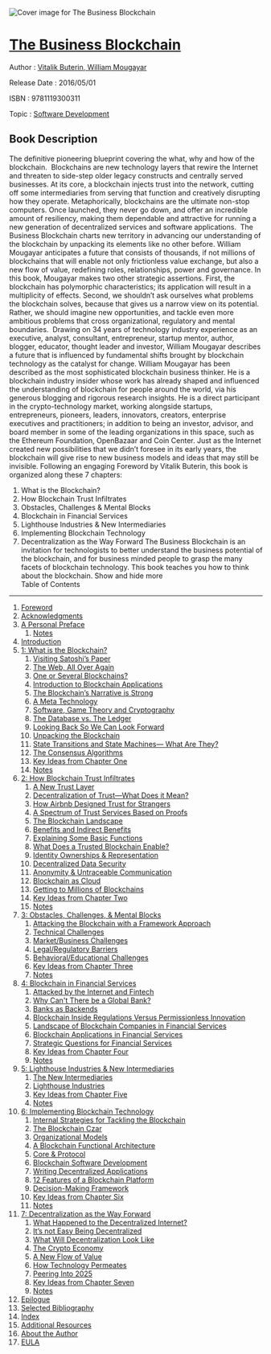 ![Cover image for The Business Blockchain](https://imgdetail.ebookreading.net/cover/cover/software_development/EB9781119300311.jpg)

[The Business Blockchain](https://ebookreading.net/view/book/The+Business+Blockchain-EB9781119300311_1.html "The Business Blockchain")
====================================================================================================================

Author : [Vitalik Buterin](https://ebookreading.net/search/author/Vitalik+Buterin),[ William Mougayar](https://ebookreading.net/search/author/+William+Mougayar)

Release Date : 2016/05/01

ISBN : 9781119300311

Topic : [Software Development](https://ebookreading.net/search/category/software-development)

Book Description
-----------------

 The definitive pioneering blueprint covering the what, why and how of the blockchain. 
Blockchains are new technology layers that rewire the Internet and threaten to side-step older legacy constructs and centrally served businesses. At its core, a blockchain injects trust into the network, cutting off some intermediaries from serving that function and creatively disrupting how they operate. Metaphorically, blockchains are the ultimate non-stop computers. Once launched, they never go down, and offer an incredible amount of resiliency, making them dependable and attractive for running a new generation of decentralized services and software applications. 
The Business Blockchain charts new territory in advancing our understanding of the blockchain by unpacking its elements like no other before. William Mougayar anticipates a future that consists of thousands, if not millions of blockchains that will enable not only frictionless value exchange, but also a new flow of value, redefining roles, relationships, power and governance. In this book, Mougayar makes two other strategic assertions. First, the blockchain has polymorphic characteristics; its application will result in a multiplicity of effects. Second, we shouldn’t ask ourselves what problems the blockchain solves, because that gives us a narrow view on its potential. Rather, we should imagine new opportunities, and tackle even more ambitious problems that cross organizational, regulatory and mental boundaries. 
Drawing on 34 years of technology industry experience as an executive, analyst, consultant, entrepreneur, startup mentor, author, blogger, educator, thought leader and investor, William Mougayar describes a future that is influenced by fundamental shifts brought by blockchain technology as the catalyst for change. William Mougayar has been described as the most sophisticated blockchain business thinker. He is a blockchain industry insider whose work has already shaped and influenced the understanding of blockchain for people around the world, via his generous blogging and rigorous research insights. He is a direct participant in the crypto-technology market, working alongside startups, entrepreneurs, pioneers, leaders, innovators, creators, enterprise executives and practitioners; in addition to being an investor, advisor, and board member in some of the leading organizations in this space, such as the Ethereum Foundation, OpenBazaar and Coin Center.
Just as the Internet created new possibilities that we didn’t foresee in its early years, the blockchain will give rise to new business models and ideas that may still be invisible. Following an engaging Foreword by Vitalik Buterin, this book is organized along these 7 chapters:
1. What is the Blockchain?
2. How Blockchain Trust Infiltrates
3. Obstacles, Challenges &amp; Mental Blocks
4. Blockchain in Financial Services
5. Lighthouse Industries &amp; New Intermediaries
6. Implementing Blockchain Technology
7. Decentralization as the Way Forward
The Business Blockchain is an invitation for technologists to better understand the business potential of the blockchain, and for business minded people to grasp the many facets of blockchain technology. This book teaches you how to think about the blockchain.
        Show and hide more                
Table of Contents
-----------------

1. [Foreword](https://ebookreading.net/view/book/The+Business+Blockchain-EB9781119300311_6.html)
1. [Acknowledgments](https://ebookreading.net/view/book/The+Business+Blockchain-EB9781119300311_7.html)
1. [A Personal Preface](https://ebookreading.net/view/book/The+Business+Blockchain-EB9781119300311_8.html)
    1. [Notes](https://ebookreading.net/view/book/The+Business+Blockchain-EB9781119300311_8.html#notes)
1. [Introduction](https://ebookreading.net/view/book/The+Business+Blockchain-EB9781119300311_9.html)
1. [1: What is the Blockchain?](https://ebookreading.net/view/book/The+Business+Blockchain-EB9781119300311_10.html)
    1. [Visiting Satoshi’s Paper](https://ebookreading.net/view/book/The+Business+Blockchain-EB9781119300311_10.html#c01-sec-1)
    1. [The Web, All Over Again](https://ebookreading.net/view/book/The+Business+Blockchain-EB9781119300311_10.html#c01-sec-2)
    1. [One or Several Blockchains?](https://ebookreading.net/view/book/The+Business+Blockchain-EB9781119300311_10.html#c01-sec-3)
    1. [Introduction to Blockchain Applications](https://ebookreading.net/view/book/The+Business+Blockchain-EB9781119300311_10.html#c01-sec-4)
    1. [The Blockchain’s Narrative is Strong](https://ebookreading.net/view/book/The+Business+Blockchain-EB9781119300311_10.html#c01-sec-5)
    1. [A Meta Technology](https://ebookreading.net/view/book/The+Business+Blockchain-EB9781119300311_10.html#c01-sec-6)
    1. [Software, Game Theory and Cryptography](https://ebookreading.net/view/book/The+Business+Blockchain-EB9781119300311_10.html#c01-sec-7)
    1. [The Database vs. The Ledger](https://ebookreading.net/view/book/The+Business+Blockchain-EB9781119300311_10.html#c01-sec-8)
    1. [Looking Back So We Can Look Forward](https://ebookreading.net/view/book/The+Business+Blockchain-EB9781119300311_10.html#c01-sec-9)
    1. [Unpacking the Blockchain](https://ebookreading.net/view/book/The+Business+Blockchain-EB9781119300311_10.html#c01-sec-10)
    1. [State Transitions and State Machines— What Are They?](https://ebookreading.net/view/book/The+Business+Blockchain-EB9781119300311_10.html#c01-sec-21)
    1. [The Consensus Algorithms](https://ebookreading.net/view/book/The+Business+Blockchain-EB9781119300311_10.html#c01-sec-22)
    1. [Key Ideas from Chapter One](https://ebookreading.net/view/book/The+Business+Blockchain-EB9781119300311_10.html#c01-sec-23)
    1. [Notes](https://ebookreading.net/view/book/The+Business+Blockchain-EB9781119300311_10.html#notes)
1. [2: How Blockchain Trust Infiltrates](https://ebookreading.net/view/book/The+Business+Blockchain-EB9781119300311_11.html)
    1. [A New Trust Layer](https://ebookreading.net/view/book/The+Business+Blockchain-EB9781119300311_11.html#c02-sec-1)
    1. [Decentralization of Trust—What Does it Mean?](https://ebookreading.net/view/book/The+Business+Blockchain-EB9781119300311_11.html#c02-sec-2)
    1. [How Airbnb Designed Trust for Strangers](https://ebookreading.net/view/book/The+Business+Blockchain-EB9781119300311_11.html#c02-sec-3)
    1. [A Spectrum of Trust Services Based on Proofs](https://ebookreading.net/view/book/The+Business+Blockchain-EB9781119300311_11.html#c02-sec-4)
    1. [The Blockchain Landscape](https://ebookreading.net/view/book/The+Business+Blockchain-EB9781119300311_11.html#c02-sec-5)
    1. [Benefits and Indirect Benefits](https://ebookreading.net/view/book/The+Business+Blockchain-EB9781119300311_11.html#c02-sec-6)
    1. [Explaining Some Basic Functions](https://ebookreading.net/view/book/The+Business+Blockchain-EB9781119300311_11.html#c02-sec-7)
    1. [What Does a Trusted Blockchain Enable?](https://ebookreading.net/view/book/The+Business+Blockchain-EB9781119300311_11.html#c02-sec-13)
    1. [Identity Ownerships &amp; Representation](https://ebookreading.net/view/book/The+Business+Blockchain-EB9781119300311_11.html#c02-sec-21)
    1. [Decentralized Data Security](https://ebookreading.net/view/book/The+Business+Blockchain-EB9781119300311_11.html#c02-sec-25)
    1. [Anonymity &amp; Untraceable Communication](https://ebookreading.net/view/book/The+Business+Blockchain-EB9781119300311_11.html#c02-sec-26)
    1. [Blockchain as Cloud](https://ebookreading.net/view/book/The+Business+Blockchain-EB9781119300311_11.html#c02-sec-27)
    1. [Getting to Millions of Blockchains](https://ebookreading.net/view/book/The+Business+Blockchain-EB9781119300311_11.html#c02-sec-28)
    1. [Key Ideas from Chapter Two](https://ebookreading.net/view/book/The+Business+Blockchain-EB9781119300311_11.html#c02-sec-29)
    1. [Notes](https://ebookreading.net/view/book/The+Business+Blockchain-EB9781119300311_11.html#notes)
1. [3: Obstacles, Challenges, &amp; Mental Blocks](https://ebookreading.net/view/book/The+Business+Blockchain-EB9781119300311_12.html)
    1. [Attacking the Blockchain with a Framework Approach](https://ebookreading.net/view/book/The+Business+Blockchain-EB9781119300311_12.html#c03-sec-1)
    1. [Technical Challenges](https://ebookreading.net/view/book/The+Business+Blockchain-EB9781119300311_12.html#c03-sec-2)
    1. [Market/Business Challenges](https://ebookreading.net/view/book/The+Business+Blockchain-EB9781119300311_12.html#c03-sec-13)
    1. [Legal/Regulatory Barriers](https://ebookreading.net/view/book/The+Business+Blockchain-EB9781119300311_12.html#c03-sec-25)
    1. [Behavioral/Educational Challenges](https://ebookreading.net/view/book/The+Business+Blockchain-EB9781119300311_12.html#c03-sec-31)
    1. [Key Ideas from Chapter Three](https://ebookreading.net/view/book/The+Business+Blockchain-EB9781119300311_12.html#c03-sec-38)
    1. [Notes](https://ebookreading.net/view/book/The+Business+Blockchain-EB9781119300311_12.html#notes)
1. [4: Blockchain in Financial Services](https://ebookreading.net/view/book/The+Business+Blockchain-EB9781119300311_13.html)
    1. [Attacked by the Internet and Fintech](https://ebookreading.net/view/book/The+Business+Blockchain-EB9781119300311_13.html#c04-sec-1)
    1. [Why Can&#39;t There be a Global Bank?](https://ebookreading.net/view/book/The+Business+Blockchain-EB9781119300311_13.html#c04-sec-2)
    1. [Banks as Backends](https://ebookreading.net/view/book/The+Business+Blockchain-EB9781119300311_13.html#c04-sec-3)
    1. [Blockchain Inside Regulations Versus Permissionless Innovation](https://ebookreading.net/view/book/The+Business+Blockchain-EB9781119300311_13.html#c04-sec-4)
    1. [Landscape of Blockchain Companies in Financial Services](https://ebookreading.net/view/book/The+Business+Blockchain-EB9781119300311_13.html#c04-sec-5)
    1. [Blockchain Applications in Financial Services](https://ebookreading.net/view/book/The+Business+Blockchain-EB9781119300311_13.html#c04-sec-6)
    1. [Strategic Questions for Financial Services](https://ebookreading.net/view/book/The+Business+Blockchain-EB9781119300311_13.html#c04-sec-7)
    1. [Key Ideas from Chapter Four](https://ebookreading.net/view/book/The+Business+Blockchain-EB9781119300311_13.html#c04-sec-7a)
    1. [Notes](https://ebookreading.net/view/book/The+Business+Blockchain-EB9781119300311_13.html#notes)
1. [5: Lighthouse Industries &amp; New Intermediaries](https://ebookreading.net/view/book/The+Business+Blockchain-EB9781119300311_14.html)
    1. [The New Intermediaries](https://ebookreading.net/view/book/The+Business+Blockchain-EB9781119300311_14.html#c05-sec-1)
    1. [Lighthouse Industries](https://ebookreading.net/view/book/The+Business+Blockchain-EB9781119300311_14.html#c05-sec-3)
    1. [Key Ideas from Chapter Five](https://ebookreading.net/view/book/The+Business+Blockchain-EB9781119300311_14.html#c05-sec-5)
    1. [Notes](https://ebookreading.net/view/book/The+Business+Blockchain-EB9781119300311_14.html#notes)
1. [6: Implementing Blockchain Technology](https://ebookreading.net/view/book/The+Business+Blockchain-EB9781119300311_15.html)
    1. [Internal Strategies for Tackling the Blockchain](https://ebookreading.net/view/book/The+Business+Blockchain-EB9781119300311_15.html#c06-sec-1)
    1. [The Blockchain Czar](https://ebookreading.net/view/book/The+Business+Blockchain-EB9781119300311_15.html#c06-sec-2)
    1. [Organizational Models](https://ebookreading.net/view/book/The+Business+Blockchain-EB9781119300311_15.html#c06-sec-3)
    1. [A Blockchain Functional Architecture](https://ebookreading.net/view/book/The+Business+Blockchain-EB9781119300311_15.html#c06-sec-4)
    1. [Core &amp; Protocol](https://ebookreading.net/view/book/The+Business+Blockchain-EB9781119300311_15.html#c06-sec-5)
    1. [Blockchain Software Development](https://ebookreading.net/view/book/The+Business+Blockchain-EB9781119300311_15.html#c06-sec-11)
    1. [Writing Decentralized Applications](https://ebookreading.net/view/book/The+Business+Blockchain-EB9781119300311_15.html#c06-sec-16)
    1. [12 Features of a Blockchain Platform](https://ebookreading.net/view/book/The+Business+Blockchain-EB9781119300311_15.html#c06-sec-17)
    1. [Decision-Making Framework](https://ebookreading.net/view/book/The+Business+Blockchain-EB9781119300311_15.html#c06-sec-32)
    1. [Key Ideas from Chapter Six](https://ebookreading.net/view/book/The+Business+Blockchain-EB9781119300311_15.html#c06-sec-36)
    1. [Notes](https://ebookreading.net/view/book/The+Business+Blockchain-EB9781119300311_15.html#notes)
1. [7: Decentralization as the Way Forward](https://ebookreading.net/view/book/The+Business+Blockchain-EB9781119300311_16.html)
    1. [What Happened to the Decentralized Internet?](https://ebookreading.net/view/book/The+Business+Blockchain-EB9781119300311_16.html#c07-sec-1)
    1. [It’s not Easy Being Decentralized](https://ebookreading.net/view/book/The+Business+Blockchain-EB9781119300311_16.html#c07-sec-2)
    1. [What Will Decentralization Look Like](https://ebookreading.net/view/book/The+Business+Blockchain-EB9781119300311_16.html#c07-sec-3)
    1. [The Crypto Economy](https://ebookreading.net/view/book/The+Business+Blockchain-EB9781119300311_16.html#c07-sec-4)
    1. [A New Flow of Value](https://ebookreading.net/view/book/The+Business+Blockchain-EB9781119300311_16.html#c07-sec-5)
    1. [How Technology Permeates](https://ebookreading.net/view/book/The+Business+Blockchain-EB9781119300311_16.html#c07-sec-6)
    1. [Peering Into 2025](https://ebookreading.net/view/book/The+Business+Blockchain-EB9781119300311_16.html#c07-sec-7)
    1. [Key Ideas from Chapter Seven](https://ebookreading.net/view/book/The+Business+Blockchain-EB9781119300311_16.html#c07-sec-12)
    1. [Notes](https://ebookreading.net/view/book/The+Business+Blockchain-EB9781119300311_16.html#notes)
1. [Epilogue](https://ebookreading.net/view/book/The+Business+Blockchain-EB9781119300311_17.html)
1. [Selected Bibliography](https://ebookreading.net/view/book/The+Business+Blockchain-EB9781119300311_18.html)
1. [Index](https://ebookreading.net/view/book/The+Business+Blockchain-EB9781119300311_19.html)
1. [Additional Resources](https://ebookreading.net/view/book/The+Business+Blockchain-EB9781119300311_20.html)
1. [About the Author](https://ebookreading.net/view/book/The+Business+Blockchain-EB9781119300311_21.html)
1. [EULA](https://ebookreading.net/view/book/The+Business+Blockchain-EB9781119300311_22.html)
